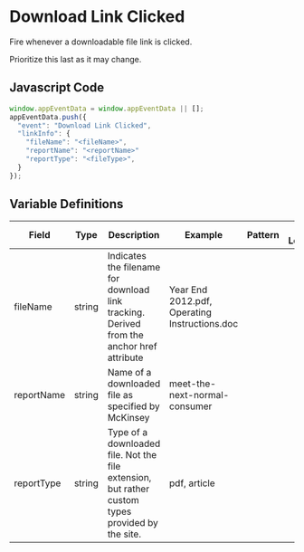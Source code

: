 # Download Link Clicked

Fire whenever a downloadable file link is clicked. 

Prioritize this last as it may change.

## Javascript Code

```js
window.appEventData = window.appEventData || [];
appEventData.push({
  "event": "Download Link Clicked",
  "linkInfo": {
    "fileName": "<fileName>",
    "reportName": "<reportName>"
    "reportType": "<fileType>",
  }
});
```
## Variable Definitions

|Field|Type|Description|Example|Pattern|Min Length|Max Length|Minimum|Maximum|Multiple Of|
| --- | --- | --- | --- | --- | --- | --- | --- | --- | --- |
|fileName|string|Indicates the filename for download link tracking. Derived from the anchor href attribute|Year End 2012.pdf, Operating Instructions.doc|
|reportName|string|Name of a downloaded file as specified by McKinsey|meet-the-next-normal-consumer|
|reportType|string|Type of a downloaded file. Not the file extension, but rather custom types provided by the site.|pdf, article|